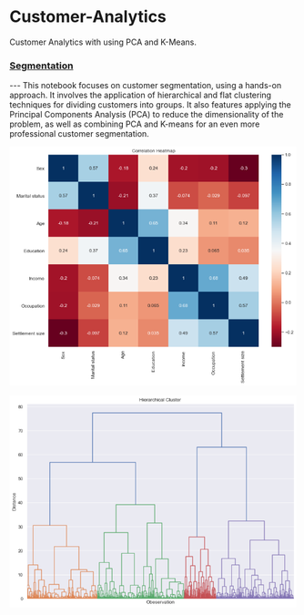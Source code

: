 # Customer-Analytics
Customer Analytics with using PCA and K-Means.

### [Segmentation](https://github.com/luffy-17/Customer-Analytics/blob/master/segmentation/Customer_Analytics%20-%20Segmentation.ipynb)
--- This notebook focuses on customer segmentation, using a hands-on approach. It involves the application of hierarchical and flat clustering techniques for dividing customers into groups. It also features applying the Principal Components Analysis (PCA) to reduce the dimensionality of the problem, as well as combining PCA and K-means for an even more
professional customer segmentation.

![Correlation Heatmap](heatmap.png "HeatMap")

![hierarchical](hie.png "Hierarchical")
